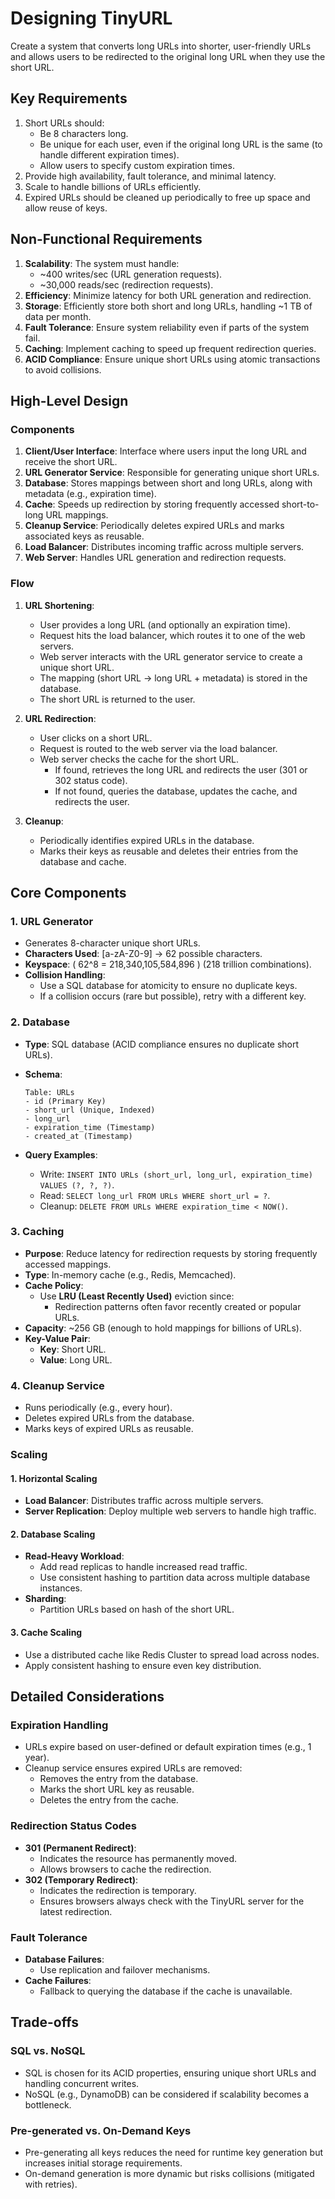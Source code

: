 # Designing TinyURL

Create a system that converts long URLs into shorter, user-friendly URLs and allows users to be redirected to the original long URL when they use the short URL.

## Key Requirements

1. Short URLs should:
   - Be 8 characters long.
   - Be unique for each user, even if the original long URL is the same (to handle different expiration times).
   - Allow users to specify custom expiration times.
2. Provide high availability, fault tolerance, and minimal latency.
3. Scale to handle billions of URLs efficiently.
4. Expired URLs should be cleaned up periodically to free up space and allow reuse of keys.

## Non-Functional Requirements

1. **Scalability**: The system must handle:
   - ~400 writes/sec (URL generation requests).
   - ~30,000 reads/sec (redirection requests).
2. **Efficiency**: Minimize latency for both URL generation and redirection.
3. **Storage**: Efficiently store both short and long URLs, handling ~1 TB of data per month.
4. **Fault Tolerance**: Ensure system reliability even if parts of the system fail.
5. **Caching**: Implement caching to speed up frequent redirection queries.
6. **ACID Compliance**: Ensure unique short URLs using atomic transactions to avoid collisions.

## High-Level Design

### Components

1. **Client/User Interface**: Interface where users input the long URL and receive the short URL.
2. **URL Generator Service**: Responsible for generating unique short URLs.
3. **Database**: Stores mappings between short and long URLs, along with metadata (e.g., expiration time).
4. **Cache**: Speeds up redirection by storing frequently accessed short-to-long URL mappings.
5. **Cleanup Service**: Periodically deletes expired URLs and marks associated keys as reusable.
6. **Load Balancer**: Distributes incoming traffic across multiple servers.
7. **Web Server**: Handles URL generation and redirection requests.

### Flow

1. **URL Shortening**:

   - User provides a long URL (and optionally an expiration time).
   - Request hits the load balancer, which routes it to one of the web servers.
   - Web server interacts with the URL generator service to create a unique short URL.
   - The mapping (short URL → long URL + metadata) is stored in the database.
   - The short URL is returned to the user.

2. **URL Redirection**:

   - User clicks on a short URL.
   - Request is routed to the web server via the load balancer.
   - Web server checks the cache for the short URL.
     - If found, retrieves the long URL and redirects the user (301 or 302 status code).
     - If not found, queries the database, updates the cache, and redirects the user.

3. **Cleanup**:
   - Periodically identifies expired URLs in the database.
   - Marks their keys as reusable and deletes their entries from the database and cache.

## Core Components

### 1. URL Generator

- Generates 8-character unique short URLs.
- **Characters Used**: [a-zA-Z0-9] → 62 possible characters.
- **Keyspace**: \( 62^8 = 218,340,105,584,896 \) (218 trillion combinations).
- **Collision Handling**:
  - Use a SQL database for atomicity to ensure no duplicate keys.
  - If a collision occurs (rare but possible), retry with a different key.

### 2. Database

- **Type**: SQL database (ACID compliance ensures no duplicate short URLs).
- **Schema**:

  ```plaintext
  Table: URLs
  - id (Primary Key)
  - short_url (Unique, Indexed)
  - long_url
  - expiration_time (Timestamp)
  - created_at (Timestamp)
  ```

- **Query Examples**:
  - Write: `INSERT INTO URLs (short_url, long_url, expiration_time) VALUES (?, ?, ?)`.
  - Read: `SELECT long_url FROM URLs WHERE short_url = ?`.
  - Cleanup: `DELETE FROM URLs WHERE expiration_time < NOW()`.

### 3. Caching

- **Purpose**: Reduce latency for redirection requests by storing frequently accessed mappings.
- **Type**: In-memory cache (e.g., Redis, Memcached).
- **Cache Policy**:
  - Use **LRU (Least Recently Used)** eviction since:
    - Redirection patterns often favor recently created or popular URLs.
- **Capacity**: ~256 GB (enough to hold mappings for billions of URLs).
- **Key-Value Pair**:
  - **Key**: Short URL.
  - **Value**: Long URL.

### 4. Cleanup Service

- Runs periodically (e.g., every hour).
- Deletes expired URLs from the database.
- Marks keys of expired URLs as reusable.

### Scaling

#### 1. Horizontal Scaling

- **Load Balancer**: Distributes traffic across multiple servers.
- **Server Replication**: Deploy multiple web servers to handle high traffic.

#### 2. Database Scaling

- **Read-Heavy Workload**:
  - Add read replicas to handle increased read traffic.
  - Use consistent hashing to partition data across multiple database instances.
- **Sharding**:
  - Partition URLs based on hash of the short URL.

#### 3. Cache Scaling

- Use a distributed cache like Redis Cluster to spread load across nodes.
- Apply consistent hashing to ensure even key distribution.

## Detailed Considerations

### Expiration Handling

- URLs expire based on user-defined or default expiration times (e.g., 1 year).
- Cleanup service ensures expired URLs are removed:
  - Removes the entry from the database.
  - Marks the short URL key as reusable.
  - Deletes the entry from the cache.

### Redirection Status Codes

- **301 (Permanent Redirect)**:
  - Indicates the resource has permanently moved.
  - Allows browsers to cache the redirection.
- **302 (Temporary Redirect)**:
  - Indicates the redirection is temporary.
  - Ensures browsers always check with the TinyURL server for the latest redirection.

### Fault Tolerance

- **Database Failures**:
  - Use replication and failover mechanisms.
- **Cache Failures**:
  - Fallback to querying the database if the cache is unavailable.

## Trade-offs

### SQL vs. NoSQL

- SQL is chosen for its ACID properties, ensuring unique short URLs and handling concurrent writes.
- NoSQL (e.g., DynamoDB) can be considered if scalability becomes a bottleneck.

### Pre-generated vs. On-Demand Keys

- Pre-generating all keys reduces the need for runtime key generation but increases initial storage requirements.
- On-demand generation is more dynamic but risks collisions (mitigated with retries).
